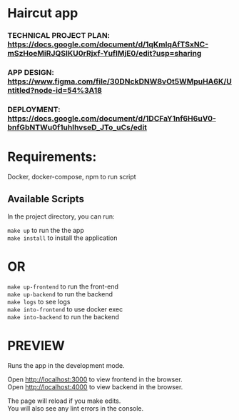 # Haircut app
### TECHNICAL PROJECT PLAN: https://docs.google.com/document/d/1qKmIqAfTSxNC-mSzHoeMiRJQSIKU0rRjxf-YufIMjE0/edit?usp=sharing
### APP DESIGN: https://www.figma.com/file/30DNckDNW8vOt5WMpuHA6K/Untitled?node-id=54%3A18
### DEPLOYMENT: https://docs.google.com/document/d/1DCFaY1nf6H6uV0-bnfGbNTWu0f1uhIhvseD_JTo_uCs/edit

# Requirements:
Docker, docker-compose, npm to run script

## Available Scripts

In the project directory, you can run:

`make up` to run the the app\
`make install` to install the application
# OR

`make up-frontend` to run the front-end\
`make up-backend` to run the backend\
`make logs` to see logs\
`make into-frontend` to use docker exec\
`make into-backend` to run the backend
# PREVIEW

Runs the app in the development mode.

Open [http://localhost:3000](http://localhost:3000) to view frontend in the browser.\
Open [http://localhost:4000](http://localhost:4000) to view backend in the browser.

The page will reload if you make edits.\
You will also see any lint errors in the console.
